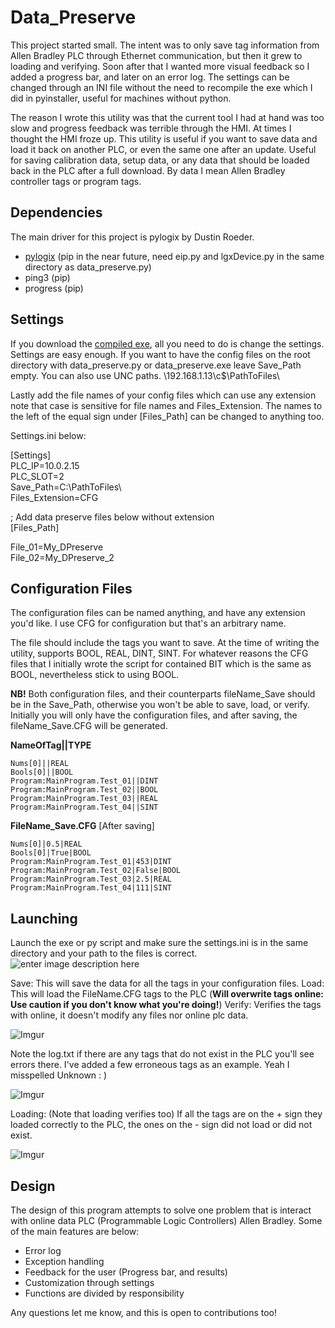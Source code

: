 # Data_Preserve

This project started small.  The intent was to only save tag information from Allen Bradley PLC through Ethernet communication, but then it grew to loading and verifying. Soon after that I wanted more visual feedback so I added a progress bar, and later on an error log. The settings can be changed through an INI file without the need to recompile the exe which I did in pyinstaller, useful for machines without python.

The reason I wrote this utility was that the current tool I had at hand was too slow and progress feedback was terrible through the HMI. At times I thought the HMI froze up. This utility is useful if you want to save data and load it back on another PLC, or even the same one after an update. Useful for saving calibration data, setup data, or any data that should be loaded back in the PLC after a full download. By data I mean Allen Bradley controller tags or program tags.

## Dependencies
The main driver for this project is pylogix by Dustin Roeder. 

 -  [pylogix](https://github.com/dmroeder/pylogix) (pip in the near future, need eip.py and lgxDevice.py in the same directory as data_preserve.py)
 - ping3 (pip)
 - progress (pip)

## Settings
If you download the [compiled exe](https://github.com/kodaman2/Data_Preserve/releases/download/1.0.3/data_preserve_1.0.3.zip), all you need to do is change the settings.
Settings are easy enough. If you want to have the config files on the root directory with data_preserve.py or data_preserve.exe leave Save_Path empty. You can also use UNC paths. \\192.168.1.13\c$\PathToFiles\

Lastly add the file names of your config files which can use any extension note that case is sensitive for file names and Files_Extension. The names to the left of the equal sign under [Files_Path] can be changed to anything too.

Settings.ini below:

[Settings]  
PLC_IP=10.0.2.15  
PLC_SLOT=2  
Save_Path=C:\\PathToFiles\\  
Files_Extension=CFG  
  
; Add data preserve files below without extension  
[Files_Path]  

File_01=My_DPreserve  
File_02=My_DPreserve_2

## Configuration Files
The configuration files can be named anything, and have any extension you'd like. I use CFG for configuration but that's an arbitrary name.

The file should include the tags you want to save. At the time of writing the utility, supports BOOL, REAL, DINT, SINT. For whatever reasons the CFG files that I initially wrote the script for contained BIT which is the same as BOOL, nevertheless stick to using BOOL.

**NB!** Both configuration files, and their counterparts fileName_Save should be in the Save_Path, otherwise you won't be able to save, load, or verify. Initially you will only have the configuration files, and after saving, the fileName_Save.CFG will be generated.

**NameOfTag||TYPE**

```
Nums[0]||REAL
Bools[0]||BOOL
Program:MainProgram.Test_01||DINT
Program:MainProgram.Test_02||BOOL
Program:MainProgram.Test_03||REAL
Program:MainProgram.Test_04||SINT
```

**FileName_Save.CFG** [After saving]

```
Nums[0]|0.5|REAL
Bools[0]|True|BOOL
Program:MainProgram.Test_01|453|DINT
Program:MainProgram.Test_02|False|BOOL
Program:MainProgram.Test_03|2.5|REAL
Program:MainProgram.Test_04|111|SINT
```

## Launching
Launch the exe or py script and make sure the settings.ini is in the same directory and your path to the files is correct.
![enter image description here](https://i.imgur.com/UdBWh5H.png)

Save: This will save the data for all the tags in your configuration files.
Load: This will load the FileName.CFG tags to the PLC (**Will overwrite tags online: Use caution if you don't know what you're doing!**)
Verify: Verifies the tags with online, it doesn't modify any files nor online plc data.

![Imgur](https://i.imgur.com/kPFRleP.png)

Note the log.txt if there are any tags that do not exist in the PLC you'll see errors there. I've added a few erroneous tags as an example. Yeah I misspelled Unknown : )

![Imgur](https://i.imgur.com/hhxzzkY.png)

Loading: (Note that loading verifies too)
If all the tags are on the + sign they loaded correctly to the PLC, the ones on the - sign did not load or did not exist.

![Imgur](https://i.imgur.com/ECMP6bX.png)

## Design
The design of this program attempts to solve one problem that is interact with online data PLC (Programmable Logic Controllers) Allen Bradley.  Some of the main features are below:

 - Error log
 - Exception handling
 - Feedback for the user (Progress bar, and results)
 - Customization through settings
 - Functions are divided by responsibility

Any questions let me know, and this is open to contributions too!
